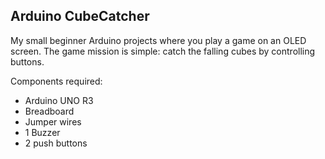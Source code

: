 ## Arduino CubeCatcher

My small beginner Arduino projects where you play a game on an OLED screen. The game mission is simple: catch the falling cubes by controlling buttons.

Components required:

- Arduino UNO R3
- Breadboard
- Jumper wires 
- 1 Buzzer
- 2 push buttons